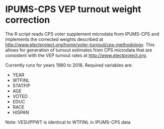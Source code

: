 # IPUMS-CPS VEP turnout weight correction

The R script reads CPS voter supplement microdata from IPUMS-CPS and implements the corrected weights described at http://www.electproject.org/home/voter-turnout/cps-methodology. This allows for generation of turnout estimates from CPS microdata that are consistent with the VEP turnout rates at http://www.electproject.org. 

Currently runs for years 1980 to 2018. Required variables are:

* YEAR
* WTFINL
* STATFIP
* AGE
* VOTED
* EDUC
* RACE
* HISPAN

Note: VESUPPWT is identical to WTFINL in IPUMS-CPS data